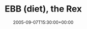 ---
templateKey: event
guid: 0892bda2-6eab-11ea-99c5-002590d1d1b0
date: 2005-09-07T15:30:00+00:00
eventTime: '6:30-9pm'
title: EBB (diet), the Rex
artist: EBB (diet)
city: Toronto
venue: the Rex
group: Tim Shia
guests: Luis Guerra, Chris Banks, Tim Shia
---